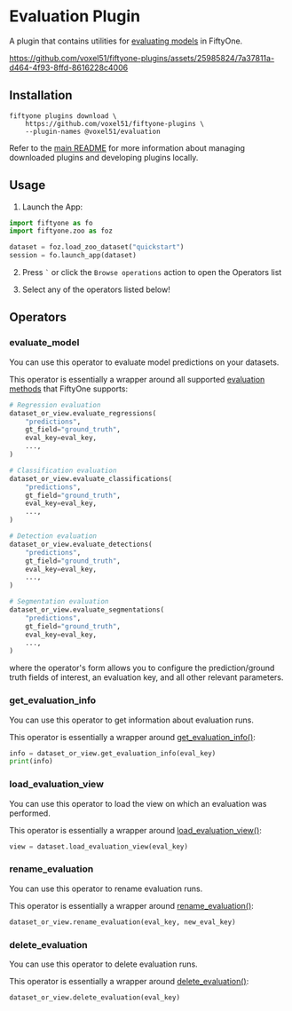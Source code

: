 # Evaluation Plugin

A plugin that contains utilities for
[evaluating models](https://docs.voxel51.com/user_guide/evaluation.html) in
FiftyOne.

https://github.com/voxel51/fiftyone-plugins/assets/25985824/7a37811a-d464-4f93-8ffd-8616228c4006

## Installation

```shell
fiftyone plugins download \
    https://github.com/voxel51/fiftyone-plugins \
    --plugin-names @voxel51/evaluation
```

Refer to the [main README](https://github.com/voxel51/fiftyone-plugins) for
more information about managing downloaded plugins and developing plugins
locally.

## Usage

1.  Launch the App:

```py
import fiftyone as fo
import fiftyone.zoo as foz

dataset = foz.load_zoo_dataset("quickstart")
session = fo.launch_app(dataset)
```

2.  Press `` ` `` or click the `Browse operations` action to open the Operators
    list

3.  Select any of the operators listed below!

## Operators

### evaluate_model

You can use this operator to evaluate model predictions on your datasets.

This operator is essentially a wrapper around all supported
[evaluation methods](https://docs.voxel51.com/user_guide/evaluation.html) that
FiftyOne supports:

```py
# Regression evaluation
dataset_or_view.evaluate_regressions(
    "predictions",
    gt_field="ground_truth",
    eval_key=eval_key,
    ...,
)

# Classification evaluation
dataset_or_view.evaluate_classifications(
    "predictions",
    gt_field="ground_truth",
    eval_key=eval_key,
    ...,
)

# Detection evaluation
dataset_or_view.evaluate_detections(
    "predictions",
    gt_field="ground_truth",
    eval_key=eval_key,
    ...,
)

# Segmentation evaluation
dataset_or_view.evaluate_segmentations(
    "predictions",
    gt_field="ground_truth",
    eval_key=eval_key,
    ...,
)
```

where the operator's form allows you to configure the prediction/ground truth
fields of interest, an evaluation key, and all other relevant parameters.

### get_evaluation_info

You can use this operator to get information about evaluation runs.

This operator is essentially a wrapper around
[get_evaluation_info()](https://docs.voxel51.com/api/fiftyone.core.collections.html#fiftyone.core.collections.SampleCollection.get_evaluation_info):

```py
info = dataset_or_view.get_evaluation_info(eval_key)
print(info)
```

### load_evaluation_view

You can use this operator to load the view on which an evaluation was
performed.

This operator is essentially a wrapper around
[load_evaluation_view()](https://docs.voxel51.com/api/fiftyone.core.collections.html#fiftyone.core.collections.SampleCollection.load_evaluation_view):

```py
view = dataset.load_evaluation_view(eval_key)
```

### rename_evaluation

You can use this operator to rename evaluation runs.

This operator is essentially a wrapper around
[rename_evaluation()](https://docs.voxel51.com/api/fiftyone.core.collections.html#fiftyone.core.collections.SampleCollection.rename_evaluation):

```py
dataset_or_view.rename_evaluation(eval_key, new_eval_key)
```

### delete_evaluation

You can use this operator to delete evaluation runs.

This operator is essentially a wrapper around
[delete_evaluation()](https://docs.voxel51.com/api/fiftyone.core.collections.html#fiftyone.core.collections.SampleCollection.delete_evaluation):

```py
dataset_or_view.delete_evaluation(eval_key)
```
